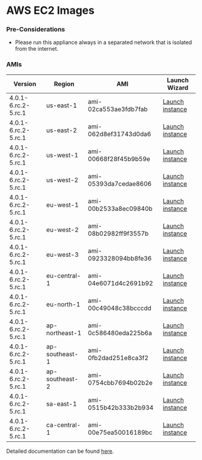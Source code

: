 AWS EC2 Images
==============

### Pre-Considerations

  * Please run this appliance always in a separated network that is isolated from the internet.

### AMIs

| Version   | Region         | AMI                   | Launch Wizard                                                                                                                      |
| --------- | --------       | -----                 | -------------                                                                                                                      |
| 4.0.1-6.rc.2-5.rc.1     | us-east-1      | ami-02ca553ae3fdb7fab | [Launch instance](https://console.aws.amazon.com/ec2/v2/home?region=us-east-1#LaunchInstanceWizard:ami=ami-02ca553ae3fdb7fab)      |
| 4.0.1-6.rc.2-5.rc.1     | us-east-2      | ami-062d8ef31743d0da6 | [Launch instance](https://console.aws.amazon.com/ec2/v2/home?region=us-east-2#LaunchInstanceWizard:ami=ami-062d8ef31743d0da6)      |
| 4.0.1-6.rc.2-5.rc.1     | us-west-1      | ami-00668f28f45b9b59e | [Launch instance](https://console.aws.amazon.com/ec2/v2/home?region=us-west-1#LaunchInstanceWizard:ami=ami-00668f28f45b9b59e)      |
| 4.0.1-6.rc.2-5.rc.1     | us-west-2      | ami-05393da7cedae8606 | [Launch instance](https://console.aws.amazon.com/ec2/v2/home?region=us-west-2#LaunchInstanceWizard:ami=ami-05393da7cedae8606)      |
| 4.0.1-6.rc.2-5.rc.1     | eu-west-1      | ami-00b2533a8ec09840b | [Launch instance](https://console.aws.amazon.com/ec2/v2/home?region=eu-west-1#LaunchInstanceWizard:ami=ami-00b2533a8ec09840b)      |
| 4.0.1-6.rc.2-5.rc.1     | eu-west-2      | ami-08b02982ff9f3557b | [Launch instance](https://console.aws.amazon.com/ec2/v2/home?region=eu-west-2#LaunchInstanceWizard:ami=ami-08b02982ff9f3557b)      |
| 4.0.1-6.rc.2-5.rc.1     | eu-west-3      | ami-0923328094bb8fe36 | [Launch instance](https://console.aws.amazon.com/ec2/v2/home?region=eu-west-3#LaunchInstanceWizard:ami=ami-0923328094bb8fe36)      |
| 4.0.1-6.rc.2-5.rc.1     | eu-central-1   | ami-04e6071d4c2691b92 | [Launch instance](https://console.aws.amazon.com/ec2/v2/home?region=eu-central-1#LaunchInstanceWizard:ami=ami-04e6071d4c2691b92)   |
| 4.0.1-6.rc.2-5.rc.1     | eu-north-1   | ami-00c49048c38bcccdd | [Launch instance](https://console.aws.amazon.com/ec2/v2/home?region=eu-north-1#LaunchInstanceWizard:ami=ami-00c49048c38bcccdd)   |
| 4.0.1-6.rc.2-5.rc.1     | ap-northeast-1 | ami-0c586480eda225b6a | [Launch instance](https://console.aws.amazon.com/ec2/v2/home?region=ap-northeast-1#LaunchInstanceWizard:ami=ami-0c586480eda225b6a) |
| 4.0.1-6.rc.2-5.rc.1     | ap-southeast-1 | ami-0fb2dad251e8ca3f2 | [Launch instance](https://console.aws.amazon.com/ec2/v2/home?region=ap-southeast-1#LaunchInstanceWizard:ami=ami-0fb2dad251e8ca3f2) |
| 4.0.1-6.rc.2-5.rc.1     | ap-southeast-2 | ami-0754cbb7694b02b2e | [Launch instance](https://console.aws.amazon.com/ec2/v2/home?region=ap-southeast-2#LaunchInstanceWizard:ami=ami-0754cbb7694b02b2e) |
| 4.0.1-6.rc.2-5.rc.1     | sa-east-1      | ami-0515b42b333b2b934 | [Launch instance](https://console.aws.amazon.com/ec2/v2/home?region=sa-east-1#LaunchInstanceWizard:ami=ami-0515b42b333b2b934)      |
| 4.0.1-6.rc.2-5.rc.1     | ca-central-1   | ami-00e75ea50016189bc | [Launch instance](https://console.aws.amazon.com/ec2/v2/home?region=ca-central-1#LaunchInstanceWizard:ami=ami-00e75ea50016189bc)   |

Detailed documentation can be found [here](http://docs.graylog.org/en/3.2/pages/installation/aws.html).
